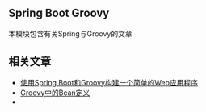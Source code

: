 ## Spring Boot Groovy

本模块包含有关Spring与Groovy的文章

## 相关文章

+ [使用Spring Boot和Groovy构建一个简单的Web应用程序](docs/使用SpringBoot和Groovy构建一个简单的Web应用程序.md)
+ [Groovy中的Bean定义](docs/Groovy中的Bean定义.md)
+ []()